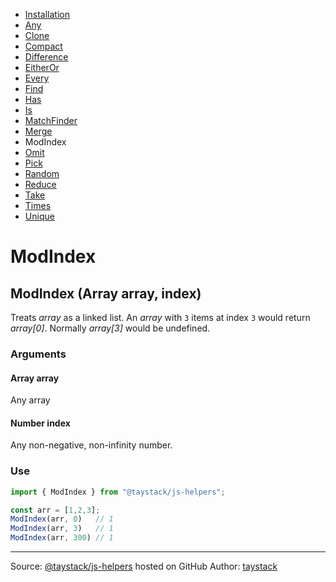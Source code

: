 - [Installation](./#installation)
- [Any](./Any.md#any)
- [Clone](./Clone.md#clone)
- [Compact](./Compact.md#compact)
- [Difference](./Difference.md#difference)
- [EitherOr](./EitherOr.md#eitheror)
- [Every](./Every.md#every)
- [Find](./Find.md#find)
- [Has](./Has.md#has)
- [Is](./Is.md#is)
- [MatchFinder](./MatchFinder.md#matchfinder)
- [Merge](./Merge.md#merge)
- ModIndex
- [Omit](./Omit.md#omit)
- [Pick](./Pick.md#pick)
- [Random](./Random.md#random)
- [Reduce](./Reduce.md#reduce)
- [Take](./Take.md#take)
- [Times](./Times.md#times)
- [Unique](./Unique.md#unique)

# ModIndex

## ModIndex (Array array, index)

Treats _array_ as a linked list. An _array_ with `3` items at index `3` would return _array[0]_. Normally _array[3]_ would be undefined.

### Arguments

#### Array array

Any array

#### Number index

Any non-negative, non-infinity number.

### Use

```javascript
import { ModIndex } from "@taystack/js-helpers";

const arr = [1,2,3];
ModIndex(arr, 0)   // 1
ModIndex(arr, 3)   // 1
ModIndex(arr, 300) // 1
```

---
Source: [@taystack/js-helpers](https://github.com/taystack/js-helpers) hosted on GitHub
Author: [taystack](https://github.com/taystack)

